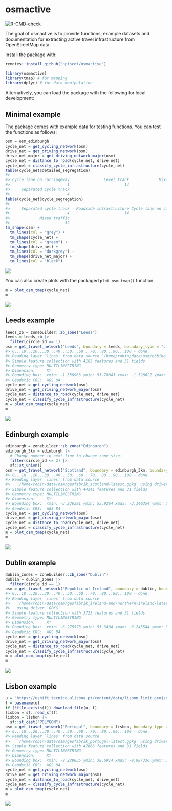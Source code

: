 
<!-- README.md is generated from README.Rmd. Please edit that file -->

# osmactive

<!-- badges: start -->

[![R-CMD-check](https://github.com/nptscot/osmactive/actions/workflows/R-CMD-check.yaml/badge.svg)](https://github.com/nptscot/osmactive/actions/workflows/R-CMD-check.yaml)

<!-- badges: end -->

The goal of osmactive is to provide functions, example datasets and
documentation for extracting active travel infrastructure from
OpenStreetMap data.

Install the package with:

``` r
remotes::install_github("nptscot/osmactive")
```

``` r
library(osmactive)
library(tmap) # for mapping
library(dplyr) # for data manipulation
```

Alternatively, you can load the package with the following for local
development:

## Minimal example

The package comes with example data for testing functions. You can test
the functions as follows:

``` r
osm = osm_edinburgh
cycle_net = get_cycling_network(osm)
drive_net = get_driving_network(osm)
drive_net_major = get_driving_network_major(osm)
cycle_net = distance_to_road(cycle_net, drive_net)
cycle_net = classify_cycle_infrastructure(cycle_net)
table(cycle_net$detailed_segregation)
#> 
#> Cycle lane on carriageway               Level track             Mixed traffic 
#>                         1                        14                        52 
#>     Separated cycle track 
#>                         4
table(cycle_net$cycle_segregation)
#> 
#>     Separated cycle track   Roadside infrastructure Cycle lane on carriageway 
#>                         4                        14                         1 
#>             Mixed traffic 
#>                        52
tm_shape(osm) +
  tm_lines(col = "grey") +
  tm_shape(cycle_net) +
  tm_lines(col = "green") +
  tm_shape(drive_net) +
  tm_lines(col = "darkgrey") +
  tm_shape(drive_net_major) +
  tm_lines(col = "black")
```

![](man/figures/README-minimal-1.png)<!-- -->

You can also create plots with the packaged `plot_osm_tmap()` function:

``` r
m = plot_osm_tmap(cycle_net)
m
```

![](man/figures/README-minimal_plot_osm_tmap-1.png)<!-- -->

## Leeds example

``` r
leeds_zb = zonebuilder::zb_zone("Leeds")
leeds = leeds_zb |>
  filter(circle_id == 1)
osm = get_travel_network("Leeds", boundary = leeds, boundary_type = "clipsrc")
#> 0...10...20...30...40...50...60...70...80...90...100 - done.
#> Reading layer `lines' from data source `/home/robin/data/osm/bbbike_Leeds.gpkg' using driver `GPKG'
#> Simple feature collection with 4163 features and 31 fields
#> Geometry type: MULTILINESTRING
#> Dimension:     XY
#> Bounding box:  xmin: -1.558963 ymin: 53.78843 xmax: -1.528622 ymax: 53.80639
#> Geodetic CRS:  WGS 84
cycle_net = get_cycling_network(osm)
drive_net = get_driving_network_major(osm)
cycle_net = distance_to_road(cycle_net, drive_net)
cycle_net = classify_cycle_infrastructure(cycle_net)
m = plot_osm_tmap(cycle_net)
m
```

![](man/figures/README-leeds-1.png)<!-- -->

## Edinburgh example

``` r
edinburgh = zonebuilder::zb_zone("Edinburgh")
edinburgh_3km = edinburgh |>
  # Change number in next line to change zone size:
  filter(circle_id <= 2) |>
  sf::st_union()
osm = get_travel_network("Scotland", boundary = edinburgh_3km, boundary_type = "clipsrc")
#> 0...10...20...30...40...50...60...70...80...90...100 - done.
#> Reading layer `lines' from data source 
#>   `/home/robin/data/osm/geofabrik_scotland-latest.gpkg' using driver `GPKG'
#> Simple feature collection with 44341 features and 31 fields
#> Geometry type: MULTILINESTRING
#> Dimension:     XY
#> Bounding box:  xmin: -3.236391 ymin: 55.9264 xmax: -3.140354 ymax: 55.98029
#> Geodetic CRS:  WGS 84
cycle_net = get_cycling_network(osm)
drive_net = get_driving_network_major(osm)
cycle_net = distance_to_road(cycle_net, drive_net)
cycle_net = classify_cycle_infrastructure(cycle_net)
m = plot_osm_tmap(cycle_net)
m
```

![](man/figures/README-edinburgh-1.png)<!-- -->

<!-- Save an interactive version of the map to check the results as follows: -->

## Dublin example

``` r
dublin_zones = zonebuilder::zb_zone("Dublin")
dublin = dublin_zones |>
  filter(circle_id == 1)
osm = get_travel_network("Republic of Ireland", boundary = dublin, boundary_type = "clipsrc")
#> 0...10...20...30...40...50...60...70...80...90...100 - done.
#> Reading layer `lines' from data source 
#>   `/home/robin/data/osm/geofabrik_ireland-and-northern-ireland-latest.gpkg' 
#>   using driver `GPKG'
#> Simple feature collection with 3723 features and 31 fields
#> Geometry type: MULTILINESTRING
#> Dimension:     XY
#> Bounding box:  xmin: -6.275573 ymin: 53.3404 xmax: -6.245544 ymax: 53.35836
#> Geodetic CRS:  WGS 84
cycle_net = get_cycling_network(osm)
drive_net = get_driving_network_major(osm)
cycle_net = distance_to_road(cycle_net, drive_net)
cycle_net = classify_cycle_infrastructure(cycle_net)
m = plot_osm_tmap(cycle_net)
m
```

![](man/figures/README-dublin-1.png)<!-- -->

## Lisbon example

``` r
u = "https://ushift.tecnico.ulisboa.pt/content/data/lisbon_limit.geojson"
f = basename(u)
if (!file.exists(f)) download.file(u, f)
lisbon = sf::read_sf(f)
lisbon = lisbon |>
  sf::st_cast("POLYGON")
osm = get_travel_network("Portugal", boundary = lisbon, boundary_type = "clipsrc", force_vectortranslate = TRUE)
#> 0...10...20...30...40...50...60...70...80...90...100 - done.
#> Reading layer `lines' from data source 
#>   `/home/robin/data/osm/geofabrik_portugal-latest.gpkg' using driver `GPKG'
#> Simple feature collection with 47866 features and 31 fields
#> Geometry type: MULTILINESTRING
#> Dimension:     XY
#> Bounding box:  xmin: -9.229835 ymin: 38.6914 xmax: -9.087336 ymax: 38.79747
#> Geodetic CRS:  WGS 84
cycle_net = get_cycling_network(osm)
drive_net = get_driving_network_major(osm)
cycle_net = distance_to_road(cycle_net, drive_net)
cycle_net = classify_cycle_infrastructure(cycle_net)
m = plot_osm_tmap(cycle_net)
m
```

![](man/figures/README-lisbon-1.png)<!-- -->
